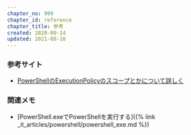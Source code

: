 ```yaml
---
chapter_no: 999
chapter_id: reference
chapter_title: 参考
created: 2020-09-14
updated: 2021-08-10
---
```

### 参考サイト
- [PowerShellのExecutionPolicyのスコープとかについて詳しく](https://qiita.com/kikuchi/items/59f219eae2a172880ba6)

### 関連メモ
- [PowerShell.exeでPowerShellを実行する]({% link _it_articles/powershell/powershell_exe.md %})
